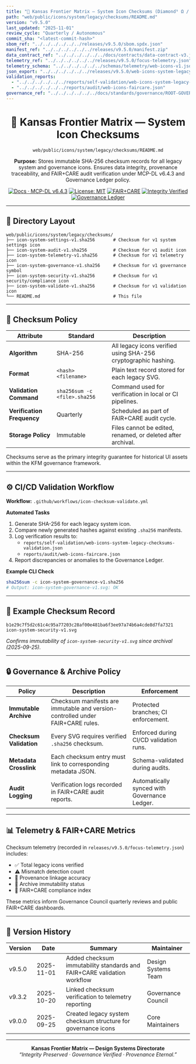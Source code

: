 ```yaml
---
title: "🔐 Kansas Frontier Matrix — System Icon Checksums (Diamond⁹ Ω / Crown∞Ω Ultimate Certified)"
path: "web/public/icons/system/legacy/checksums/README.md"
version: "v9.5.0"
last_updated: "2025-11-01"
review_cycle: "Quarterly / Autonomous"
commit_sha: "<latest-commit-hash>"
sbom_ref: "../../../../../../releases/v9.5.0/sbom.spdx.json"
manifest_ref: "../../../../../../releases/v9.5.0/manifest.zip"
data_contract_ref: "../../../../../../docs/contracts/data-contract-v3.json"
telemetry_ref: "../../../../../../releases/v9.5.0/focus-telemetry.json"
telemetry_schema: "../../../../../../schemas/telemetry/web-icons-v1.json"
json_export: "../../../../../../releases/v9.5.0/web-icons-system-legacy-checksums.meta.json"
validation_reports:
  - "../../../../../../reports/self-validation/web-icons-system-legacy-checksums-validation.json"
  - "../../../../../../reports/audit/web-icons-faircare.json"
governance_ref: "../../../../../../docs/standards/governance/ROOT-GOVERNANCE.md"
---
```


<div align="center">

# 🔐 Kansas Frontier Matrix — **System Icon Checksums**
`web/public/icons/system/legacy/checksums/README.md`

**Purpose:** Stores immutable SHA-256 checksum records for all legacy system and governance icons. Ensures data integrity, provenance traceability, and FAIR+CARE audit verification under MCP-DL v6.4.3 and Governance Ledger policy.

[![Docs · MCP-DL v6.4.3](https://img.shields.io/badge/Docs-MCP--DL%20v6.4.3-blue)](../../../../../../docs/standards/markdown_rules.md)
[![License: MIT](https://img.shields.io/badge/License-MIT-green)](../../../../../../LICENSE)
[![FAIR+CARE](https://img.shields.io/badge/FAIR%2BCARE-Compliant-orange)](../../../../../../docs/standards/governance/ROOT-GOVERNANCE.md)
[![Integrity Verified](https://img.shields.io/badge/Integrity-Verified-critical)](../../../../../../reports/audit/web-icons-faircare.json)
[![Governance Ledger](https://img.shields.io/badge/Governance-Ledger-Active-purple)](../../../../../../docs/standards/governance/LEDGER.md)

</div>

---

## 📁 Directory Layout

```
web/public/icons/system/legacy/checksums/
├── icon-system-settings-v1.sha256       # Checksum for v1 system settings icon
├── icon-system-audit-v1.sha256          # Checksum for v1 audit icon
├── icon-system-telemetry-v1.sha256      # Checksum for v1 telemetry icon
├── icon-system-governance-v1.sha256     # Checksum for v1 governance symbol
├── icon-system-security-v1.sha256       # Checksum for v1 security/compliance icon
├── icon-system-validate-v1.sha256       # Checksum for v1 validation icon
└── README.md                            # This file
```

---

## 🧩 Checksum Policy

| Attribute | Standard | Description |
|------------|-----------|-------------|
| **Algorithm** | SHA-256 | All legacy icons verified using SHA-256 cryptographic hashing. |
| **Format** | `<hash>  <filename>` | Plain text record stored for each legacy SVG. |
| **Validation Command** | `sha256sum -c <file>.sha256` | Command used for verification in local or CI pipelines. |
| **Verification Frequency** | Quarterly | Scheduled as part of FAIR+CARE audit cycle. |
| **Storage Policy** | Immutable | Files cannot be edited, renamed, or deleted after archival. |

Checksums serve as the primary integrity guarantee for historical UI assets within the KFM governance framework.

---

## ⚙️ CI/CD Validation Workflow

**Workflow:** `.github/workflows/icon-checksum-validate.yml`

**Automated Tasks**
1. Generate SHA-256 for each legacy system icon.  
2. Compare newly generated hashes against existing `.sha256` manifests.  
3. Log verification results to:  
   - `reports/self-validation/web-icons-system-legacy-checksums-validation.json`  
   - `reports/audit/web-icons-faircare.json`  
4. Report discrepancies or anomalies to the Governance Ledger.  

**Example CLI Check**
```bash
sha256sum -c icon-system-governance-v1.sha256
# Output: icon-system-governance-v1.svg: OK
```

---

## 🧾 Example Checksum Record

```text
b1e29c7f5d2c61c4c95a77203c28af00e481ba6f3ee97a74b6a4cde8d7fa7321  icon-system-security-v1.svg
```

*Confirms immutability of `icon-system-security-v1.svg` since archival (2025-09-25).*

---

## 🔒 Governance & Archive Policy

| Policy | Description | Enforcement |
|--------|-------------|--------------|
| **Immutable Archive** | Checksum manifests are immutable and version-controlled under FAIR+CARE rules. | Protected branches; CI enforcement. |
| **Checksum Validation** | Every SVG requires verified `.sha256` checksum. | Enforced during CI/CD validation runs. |
| **Metadata Crosslink** | Each checksum entry must link to corresponding metadata JSON. | Schema-validated during audits. |
| **Audit Logging** | Verification logs recorded in FAIR+CARE audit reports. | Automatically synced with Governance Ledger. |

---

## 📊 Telemetry & FAIR+CARE Metrics

Checksum telemetry (recorded in `releases/v9.5.0/focus-telemetry.json`) includes:
- ✅ Total legacy icons verified  
- ⚠️ Mismatch detection count  
- 📜 Provenance linkage accuracy  
- 🔐 Archive immutability status  
- 💠 FAIR+CARE compliance index  

These metrics inform Governance Council quarterly reviews and public FAIR+CARE dashboards.

---

## 🧾 Version History

| Version | Date | Summary | Maintainer |
|----------|------|----------|-------------|
| v9.5.0 | 2025-11-01 | Added checksum immutability standards and FAIR+CARE validation workflow | Design Systems Team |
| v9.3.2 | 2025-10-20 | Linked checksum verification to telemetry reporting | Governance Council |
| v9.0.0 | 2025-09-25 | Created legacy system checksum structure for governance icons | Core Maintainers |

---

<div align="center">

**Kansas Frontier Matrix — Design Systems Directorate**  
*“Integrity Preserved · Governance Verified · Provenance Eternal.”*

</div>

